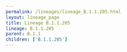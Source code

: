 ```yaml
---
permalink: /lineages/lineage_B.1.1.205.html
layout: lineage_page
title: Lineage B.1.1.205
lineage: B.1.1.205
parent: B.1.1
children: ['B.1.1.205']
---
```

